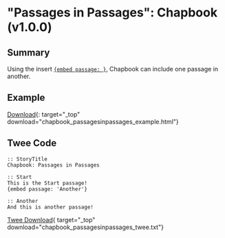 # "Passages in Passages": Chapbook (v1.0.0)

## Summary

Using the insert [`{embed passage: }`](https://klembot.github.io/chapbook/guide/references/inserts.html), Chapbook can include one passage in another.

## Example

[Download](chapbook_passagesinpassages_example.html){: target="_top" download="chapbook_passagesinpassages_example.html"}

## Twee Code

```twee
:: StoryTitle
Chapbook: Passages in Passages

:: Start
This is the Start passage!
{embed passage: 'Another'}

:: Another
And this is another passage!

```

[Twee Download](chapbook_passagesinpassages_twee.txt){ target="_top" download="chapbook_passagesinpassages_twee.txt"}
